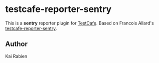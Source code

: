 # testcafe-reporter-sentry

This is a **sentry** reporter plugin for [TestCafe](http://devexpress.github.io/testcafe).
Based on Francois Allard's [testcafe-reporter-sentry](http://devexpress.github.io/testcafe).

## Author
Kai Rabien
